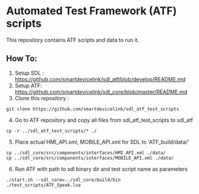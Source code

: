 # Automated Test Framework (ATF) scripts
This repository contains ATF scripts and data to run it.

## How To:

1. Setup SDL : https://github.com/smartdevicelink/sdl_atf/blob/develop/README.md
2. Setup ATF: https://github.com/smartdevicelink/sdl_core/blob/master/README.md
3. Clone  this repository :
```
git clone https://github.com/smartdevicelink/sdl_atf_test_scripts
```
4. Go to ATF repository and copy all files from sdl_atf_test_scripts to sdl_atf
```
cp -r ../sdl_atf_test_scripts/* ./ 
```
5.  Place actual HMI_API.xml, MOBILE_API.xml for SDL to 'ATF_build/data/' 
```
cp ../sdl_core/src/components/interfaces/HMI_API.xml ./data/
cp ../sdl_core/src/components/interfaces/MOBILE_API.xml ./data/
```
6. Run ATF with path to sdl binary dir and test script name as parameters
```
./start.sh --sdl_core=../sdl_core/build/bin  ./test_scripts/ATF_Speak.lua
```
